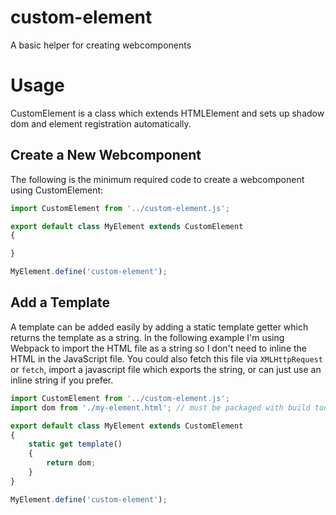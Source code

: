# custom-element
A basic helper for creating webcomponents
# Usage
CustomElement is a class which extends HTMLElement and sets up shadow dom and element registration automatically.

## Create a New Webcomponent
The following is the minimum required code to create a webcomponent using CustomElement:

```js
import CustomElement from '../custom-element.js';

export default class MyElement extends CustomElement
{

}

MyElement.define('custom-element');
```
	
## Add a Template
A template can be added easily by adding a static template getter which returns the template as a string. In the following example I'm using Webpack to import the HTML file as a string so I don't need to inline the HTML in the JavaScript file. You could also fetch this file via `XMLHttpRequest` or `fetch`, import a javascript file which exports the string, or can just use an inline string if you prefer.

```js
import CustomElement from '../custom-element.js';
import dom from './my-element.html'; // must be packaged with build tools if you do this

export default class MyElement extends CustomElement
{
	static get template()
	{
		return dom;
	}
}

MyElement.define('custom-element');
```
